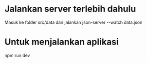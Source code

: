 # Jalankan server terlebih dahulu

Masuk ke folder src/data dan jalankan
json-server --watch data.json

# Untuk menjalankan aplikasi

npm run dev
